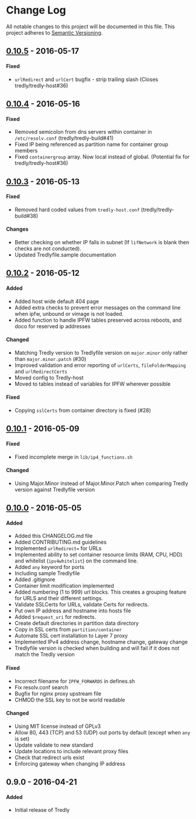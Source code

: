 # Change Log
All notable changes to this project will be documented in this file.
This project adheres to [Semantic Versioning](http://semver.org/).

## [0.10.5] - 2016-05-17
#### Fixed
- `urlRedirect` and `urlCert` bugfix - strip trailing slash (Closes tredly/tredly-host#36)

## [0.10.4] - 2016-05-16
#### Fixed
- Removed semicolon from dns servers within container in `/etc/resolv.conf` (tredly/tredly-build#41)
- Fixed IP being referenced as partition name for container group members
- Fixed `containergroup` array. Now local instead of global. (Potential fix for tredly/tredly-host#36)

## [0.10.3] - 2016-05-13
#### Fixed
- Removed hard coded values from `tredly-host.conf` (tredly/tredly-build#38)

#### Changes
- Better checking on whether IP falls in subnet (If `lifNetwork` is blank then checks are not conducted).
- Updated Tredlyfile.sample documentation

## [0.10.2] - 2016-05-12
#### Added
- Added host wide default 404 page
- Added extra checks to prevent error messages on the command line when ipfw, unbound or vimage is not loaded.
- Added function to handle IPFW tables preserved across reboots, and doco for reserved ip addresses

#### Changed
- Matching Tredly version to Tredlyfile version on `major.minor` only rather than `major.minor.patch` (#30)
- Improved validation and error reporting of `urlCerts`, `fileFolderMapping` and `urlRedirectCerts`
- Moved config to Tredly-host
- Moved to tables instead of variables for IPFW wherever possible

#### Fixed
- Copying `sslCerts` from container directory is fixed (#28)

## [0.10.1] - 2016-05-09
#### Fixed
- Fixed incomplete merge in `lib/ip4_functions.sh`

#### Changed
- Using Major.Minor instead of Major.Minor.Patch when comparing Tredly version against Tredlyfile version

## [0.10.0] - 2016-05-05
#### Added
- Added this CHANGELOG.md file
- Added CONTRIBUTING.md guidelines
- Implemented `urlRedirect=` for URLs
- Implemented ability to set container resource limits (RAM, CPU, HDD) and whitelist (`ipv4whitelist`) on the command line.
- Added `any` keyword for ports
- Including sample Tredlyfile
- Added .gitignore
- Container limit modification implemented
- Added numbering (1 to 999) url blocks. This creates a grouping feature for URLS and their different settings.
- Validate SSLCerts for URLs, validate Certs for redirects.
- Put own IP address and hostname into hosts file
- Added `$request_uri` for redirects.
- Create default directories in partition data directory
- Copy in SSL certs from `partition/container`
- Automate SSL cert installation to Layer 7 proxy
- Implemented IPv4 address change, hostname change, gateway change
- Tredlyfile version is checked when building and will fail if it does not match the Tredly version

#### Fixed
- Incorrect filename for `IPFW_FORWARDS` in defines.sh
- Fix resolv.conf search
- Bugfix for nginx proxy upstream file
- CHMOD the SSL key to not be world readable

#### Changed
- Using MIT license instead of GPLv3
- Allow 80, 443 (TCP) and 53 (UDP) out ports by default (except when `any` is set)
- Update validate to new standard
- Update locations to include relevant proxy files
- Check that redirect urls exist
- Enforcing gateway when changing IP address

## 0.9.0 - 2016-04-21
#### Added
- Initial release of Tredly

[0.10.5]: https://github.com/tredly/tredly-build/compare/v0.10.4...v0.10.5
[0.10.4]: https://github.com/tredly/tredly-build/compare/v0.10.3...v0.10.4
[0.10.3]: https://github.com/tredly/tredly-build/compare/v0.10.2...v0.10.3
[0.10.2]: https://github.com/tredly/tredly-build/compare/v0.10.1...v0.10.2
[0.10.1]: https://github.com/tredly/tredly-build/compare/v0.10.0...v0.10.1
[0.10.0]: https://github.com/tredly/tredly-build/compare/v0.9.0...v0.10.0
